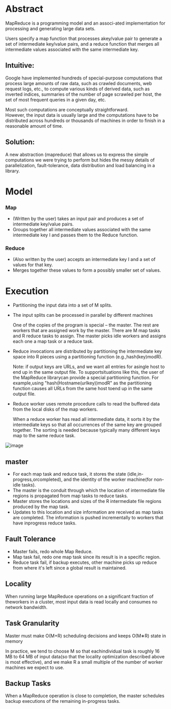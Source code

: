 # Abstract
MapReduce is a programming model and an associ-ated implementation for processing and generating large data sets. 

Users specify a map function that processes akey/value pair to generate a set of intermediate key/value pairs, 
and a reduce function that merges all intermediate values associated with the same intermediate key.

## Intuitive: 
Google have implemented hundreds of special-purpose computations  that  process  large  amounts  of  raw  data,
such as crawled documents,  web request logs,  etc., to compute various kinds of derived data, such as inverted indices, 
summaries of the number of page scrawled per host, the set of most frequent queries in a given day, etc.

Most such computations are conceptually straightforward.  
However, the input data is usually large and the computations have to be distributed across hundreds or thousands of machines in order to finish in a reasonable amount of time.

## Solution:
A new abstraction (mapreduce) that allows us to express the simple computations we were trying to perform 
but hides the messy details of parallelization, fault-tolerance, data distribution and load balancing in a library.  

# Model

### Map
- (Written by the user) takes an input pair and produces a set of intermediate key/value pairs. 
- Groups together all intermediate values associated with the same intermediate key I and passes them to the Reduce function.


### Reduce
- (Also written by the user) accepts an intermediate key I and a set of values for that key. 
- Merges together these values to form a possibly smaller set of values. 

# Execution

- Partitioning the input data into a set of M splits.  
- The input splits can be processed in parallel by different machines

   One of the copies of the program is special – the master. The rest are workers that are assigned work by the master. 
   There are M map tasks and R reduce tasks to assign. The master picks idle workers and assigns each one a map task or a reduce task.

- Reduce invocations are distributed by partitioning the intermediate key space into R pieces using a partitioning function (e.g.,hash(key)modR).

   Note: if output keys are URLs, and we want all entries for asingle host to end up in the same output file. 
   To supportsituations like this, the user of the MapReduce librarycan provide a special partitioning function. 
   For example,using "hash(Hostname(urlkey))modR" as the partitioning function causes all URLs from the same host toend up in the same output file.

- Reduce worker uses remote procedure calls to read the buffered data from the local disks of the map workers. 

   When a reduce worker has read all intermediate data, it sorts it by the intermediate keys so that all occurrences of the same key are grouped together. 
   The sorting is needed because typically many different keys map to the same reduce task.

![image](https://user-images.githubusercontent.com/62370578/123471555-d20a9e80-d5aa-11eb-8e96-51359b48d5e0.png)


## master
- For each map task and reduce task, it stores the state (idle,in-progress,orcompleted), and the identity of the worker machine(for non-idle tasks).
- The master is the conduit through which the location of intermediate file regions is propagated from map tasks to reduce tasks. 
- Master stores the locations and sizes of the R intermediate file regions produced by the map task. 
- Updates to this location and size information are received as map tasks are completed. The information is pushed incrementally to workers that have inprogress reduce tasks.

## Fault Tolerance
- Master fails, redo whole Map Reduce.
- Map task fail, redo one map task since its result is in a specific region.
- Reduce task fail, if backup executes, other machine picks up reduce from where it's left since a global result is maintained.

## Locality
When running large MapReduce operations on a significant fraction of theworkers in a cluster, most input data is read locally and consumes no network bandwidth.

## Task Granularity
Master must make O(M+R) scheduling decisions and keeps O(M∗R) state in memory 

In practice, we tend to choose M so that eachindividual task is roughly 16 MB to 64 MB of input data(so that the locality optimization described above is most effective), 
and we make R a small multiple of the number of worker machines we expect to use. 


## Backup Tasks
When a MapReduce operation is close to completion, the master schedules backup executions of the remaining in-progress tasks.

